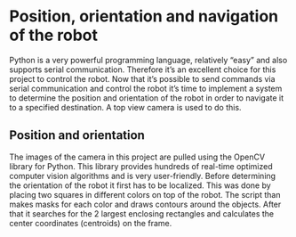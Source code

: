 # Position, orientation and navigation of the robot
Python is a very powerful programming language, relatively “easy” and also supports serial communication. Therefore it’s an excellent choice for this project to control the robot. Now that it’s possible to send commands via serial communication and control the robot it’s time to implement a system to determine the position and orientation of the robot in order to navigate it to a specified destination. A top view camera is used to do this.



## Position and orientation
The images of the camera in this project are pulled using the OpenCV library for Python. This library provides hundreds of real-time optimized computer vision algorithms and is very user-friendly. 
Before determining the orientation of the robot it first has to be localized. This was done by placing two squares in different colors on top of the robot. The script than makes masks for each color and draws contours around the objects. After that it searches for the 2 largest enclosing rectangles and calculates the center coordinates (centroids) on the frame.
